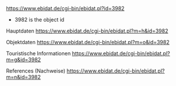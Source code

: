 https://www.ebidat.de/cgi-bin/ebidat.pl?id=3982

- 3982 is the object id

Hauptdaten
https://www.ebidat.de/cgi-bin/ebidat.pl?m=h&id=3982

Objektdaten
https://www.ebidat.de/cgi-bin/ebidat.pl?m=o&id=3982

Touristische Informationen
https://www.ebidat.de/cgi-bin/ebidat.pl?m=g&id=3982

References (Nachweise)
https://www.ebidat.de/cgi-bin/ebidat.pl?m=n&id=3982